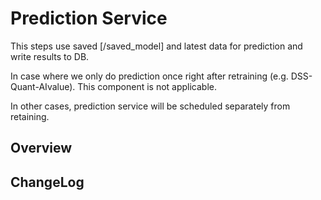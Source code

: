 # Prediction Service
This steps use saved [/saved_model] and latest data for prediction and write results to DB.

In case where we only do prediction once right after retraining (e.g. DSS-Quant-AIvalue). This component is not applicable.

In other cases, prediction service will be scheduled separately from retaining. 

## Overview

## ChangeLog
